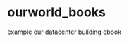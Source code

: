 # ourworld_books

example [our datacenter building ebook]([https://ourworld-tsc.github.io/ourworld_books/ourworld_zanzibar](https://ourworldventures.github.io/ourworld_books/datacenter/datacenter/intro/intro.html)https://ourworldventures.github.io/ourworld_books/datacenter/datacenter/intro/intro.html)

